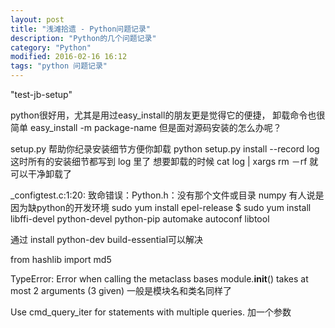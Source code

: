 ```yaml
---
layout: post
title: "浅滩拾遗 - Python问题记录"
description: "Python的几个问题记录"
category: "Python"
modified: 2016-02-16 16:12
tags: "python 问题记录"
---
```

"test-jb-setup"

python很好用，尤其是用过easy_install的朋友更是觉得它的便捷，
卸载命令也很简单 easy_install -m package-name
但是面对源码安装的怎么办呢？
 
setup.py 帮助你纪录安装细节方便你卸载
python setup.py install --record log
这时所有的安装细节都写到 log 里了
想要卸载的时候
cat log | xargs rm －rf
就可以干净卸载了

_configtest.c:1:20: 致命错误：Python.h：没有那个文件或目录
numpy
有人说是因为缺python的开发环境
sudo yum install epel-release
$ sudo yum install libffi-devel python-devel python-pip automake autoconf libtool

通过 install python-dev build-essential可以解决

from hashlib import md5


TypeError: Error when calling the metaclass bases
    module.__init__() takes at most 2 arguments (3 given)
    一般是模块名和类名同样了
    
Use cmd_query_iter for statements with multiple queries.
加一个参数